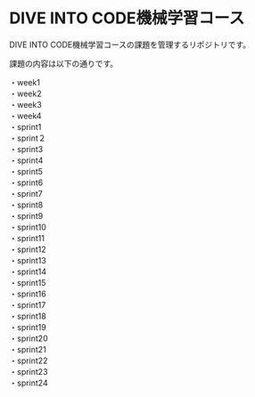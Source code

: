 # DIVE INTO CODE機械学習コース

DIVE INTO CODE機械学習コースの課題を管理するリポジトリです。

課題の内容は以下の通りです。

・week1<br>
・week2<br>
・week3<br>
・week4<br>
・sprint1<br>
・sprint２<br>
・sprint3<br>
・sprint4<br>
・sprint5<br>
・sprint6<br>
・sprint7<br>
・sprint8<br>
・sprint9<br>
・sprint10<br>
・sprint11<br>
・sprint12<br>
・sprint13<br>
・sprint14<br>
・sprint15<br>
・sprint16<br>
・sprint17<br>
・sprint18<br>
・sprint19<br>
・sprint20<br>
・sprint21<br>
・sprint22<br>
・sprint23<br>
・sprint24<br>


